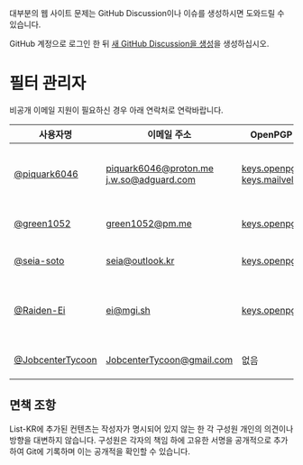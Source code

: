 대부분의 웹 사이트 문제는 GitHub Discussion이나 이슈를 생성하시면 도와드릴 수 있습니다.

GitHub 계정으로 로그인 한 뒤 [새 GitHub Discussion을 생성](https://github.com/List-KR/List-KR/discussions/new/choose)을 생성하십시오.

# 필터 관리자

비공개 이메일 지원이 필요하신 경우 아래 연락처로 연락바랍니다.

사용자명 | 이메일 주소 | OpenPGP 공개 키 | 권한
------------ | -------- | ------- | --------
[@piquark6046](https://github.com/piquark6046) | piquark6046@proton.me j.w.so@adguard.com | [keys.openpgp.org](https://keys.openpgp.org/search?q=piquark6046%40proton.me) [keys.mailvelope.com](https://keys.mailvelope.com/pks/lookup?op=get&search=piquark6046%40proton.me) | 조직 Owner, Admin (List-KR)
[@green1052](https://github.com/green1052) | green1052@pm.me | [keys.openpgp.org](https://keys.openpgp.org/search?q=green1052%40pm.me) | Write (List-KR)
[@seia-soto](https://github.com/seia-soto) | seia@outlook.kr | [keys.openpgp.org](https://keys.openpgp.org/search?q=seia%40outlook.kr) | Maintain (List-KR)
[@Raiden-Ei](https://github.com/Raiden-Ei) | ei@mgi.sh | [keys.openpgp.org](https://keys.openpgp.org/search?q=ei%40mgi.sh) | 조직 Owner, Admin (List-KR)
[@JobcenterTycoon](https://github.com/JobcenterTycoon/) | JobcenterTycoon@gmail.com | 없음 | Write (List-KR)

## 면책 조항

List-KR에 추가된 컨텐츠는 작성자가 명시되어 있지 않는 한 각 구성원 개인의 의견이나 방향을 대변하지 않습니다.
구성원은 각자의 책임 하에 고유한 서명을 공개적으로 추가하여 Git에 기록하며 이는 공개적을 확인할 수 있습니다.
